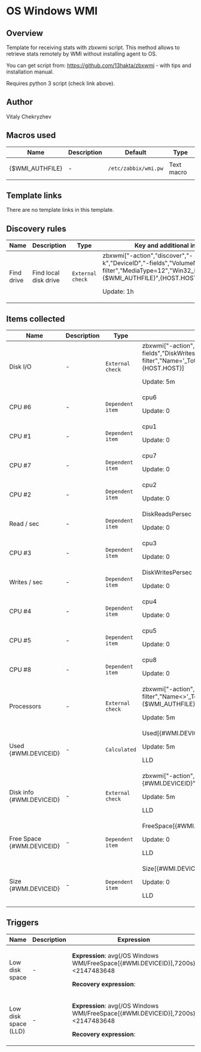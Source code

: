 # OS Windows WMI

## Overview

Template for receiving stats with zbxwmi script. This method allows to retrieve stats remotely by WMI without installing agent to OS.


You can get script from: <https://github.com/13hakta/zbxwmi> - with tips and installation manual.


Requires python 3 script (check link above).



## Author

Vitaly Chekryzhev

## Macros used

|Name|Description|Default|Type|
|----|-----------|-------|----|
|{$WMI_AUTHFILE}|<p>-</p>|`/etc/zabbix/wmi.pw`|Text macro|


## Template links

There are no template links in this template.

## Discovery rules

|Name|Description|Type|Key and additional info|
|----|-----------|----|----|
|Find drive|<p>Find local disk drive</p>|`External check`|zbxwmi["-action","discover","-k","DeviceID","-fields","VolumeName","-filter","MediaType=12","Win32_LogicalDisk","{$WMI_AUTHFILE}",{HOST.HOST}]<p>Update: 1h</p>|


## Items collected

|Name|Description|Type|Key and additional info|
|----|-----------|----|----|
|Disk I/O|<p>-</p>|`External check`|zbxwmi["-action","json","-fields","DiskWritesPersec,DiskWriteBytesPersec,DiskReadsPersec,DiskReadBytesPersec","-filter","Name='_Total'","Win32_PerfRawData_PerfDisk_LogicalDisk","{$WMI_AUTHFILE}",{HOST.HOST}]<p>Update: 5m</p>|
|CPU #6|<p>-</p>|`Dependent item`|cpu6<p>Update: 0</p>|
|CPU #1|<p>-</p>|`Dependent item`|cpu1<p>Update: 0</p>|
|CPU #7|<p>-</p>|`Dependent item`|cpu7<p>Update: 0</p>|
|CPU #2|<p>-</p>|`Dependent item`|cpu2<p>Update: 0</p>|
|Read / sec|<p>-</p>|`Dependent item`|DiskReadsPersec<p>Update: 0</p>|
|CPU #3|<p>-</p>|`Dependent item`|cpu3<p>Update: 0</p>|
|Writes / sec|<p>-</p>|`Dependent item`|DiskWritesPersec<p>Update: 0</p>|
|CPU #4|<p>-</p>|`Dependent item`|cpu4<p>Update: 0</p>|
|CPU #5|<p>-</p>|`Dependent item`|cpu5<p>Update: 0</p>|
|CPU #8|<p>-</p>|`Dependent item`|cpu8<p>Update: 0</p>|
|Processors|<p>-</p>|`External check`|zbxwmi["-action","json","-fields","PercentProcessorTime","-filter","Name<>'_Total'","Win32_PerfFormattedData_PerfOS_Processor","{$WMI_AUTHFILE}",{HOST.HOST}]<p>Update: 5m</p>|
|Used {#WMI.DEVICEID}|<p>-</p>|`Calculated`|Used[{#WMI.DEVICEID}]<p>Update: 5m</p><p>LLD</p>|
|Disk info {#WMI.DEVICEID}|<p>-</p>|`External check`|zbxwmi["-action","json","-k","DeviceID","-fields","FreeSpace,Size","-item","{#WMI.DEVICEID}","Win32_LogicalDisk","{$WMI_AUTHFILE}","{HOST.HOST}"]<p>Update: 5m</p><p>LLD</p>|
|Free Space {#WMI.DEVICEID}|<p>-</p>|`Dependent item`|FreeSpace[{#WMI.DEVICEID}]<p>Update: 0</p><p>LLD</p>|
|Size {#WMI.DEVICEID}|<p>-</p>|`Dependent item`|Size[{#WMI.DEVICEID}]<p>Update: 0</p><p>LLD</p>|


## Triggers

|Name|Description|Expression|Priority|
|----|-----------|----------|--------|
|Low disk space|<p>-</p>|<p>**Expression**: avg(/OS Windows WMI/FreeSpace[{#WMI.DEVICEID}],7200s)<2147483648</p><p>**Recovery expression**: </p>|warning|
|Low disk space (LLD)|<p>-</p>|<p>**Expression**: avg(/OS Windows WMI/FreeSpace[{#WMI.DEVICEID}],7200s)<2147483648</p><p>**Recovery expression**: </p>|warning|
